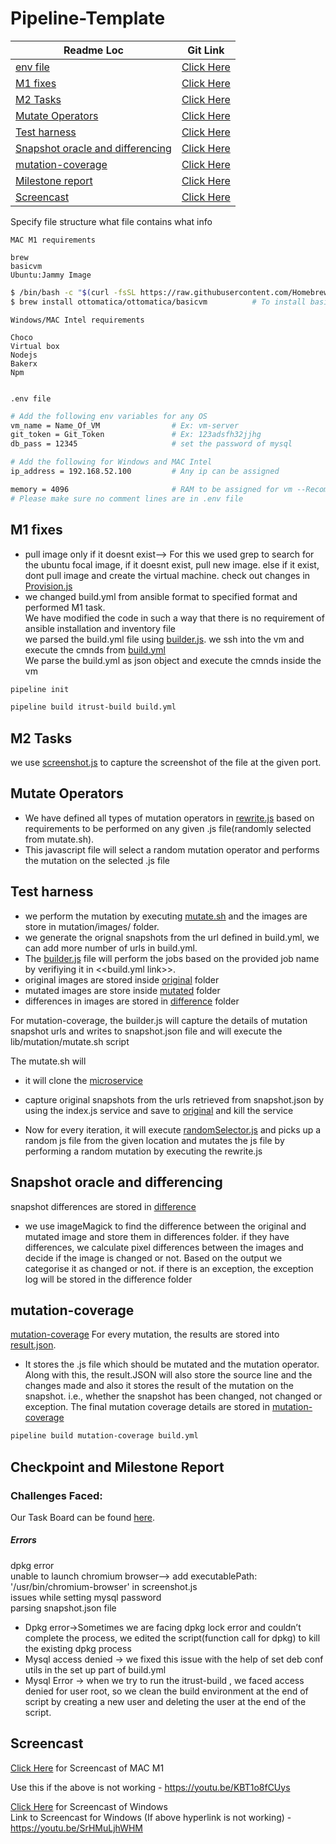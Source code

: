 # Pipeline-Template
| Readme Loc | Git Link |
| ----- | ----- |
| [env file](#env_file) |[Click Here](#env_file) |
| [M1 fixes](#m1_tag) | [Click Here](/lib/build.yml) |
| [M2 Tasks ](#m2_tag) | [Click Here](/lib/build.yml) |
| [Mutate Operators](#mutate_tag) | [Click Here](/mutation/rewrite.js) |
| [Test harness](#harness_tag) | [Click Here](/mutation/mutate.sh) |
| [Snapshot oracle and differencing](#diff_tag) | [Click Here](/mutation/mutate.sh) |
| [mutation-coverage](#mutatecoverage_tag) | [Click Here](/mutation/mutationcoverage.txt) |
| [ Milestone report ](#milestone_tag) | [Click Here](#milestone_tag) |
| [Screencast ](#screencast_tag) | [Click Here](#screencast_tag)

Specify file structure what file contains what info



```MAC M1 requirements```
```text
brew
basicvm
Ubuntu:Jammy Image
```
``` bash
$ /bin/bash -c "$(curl -fsSL https://raw.githubusercontent.com/Homebrew/install/HEAD/install.sh)" # To install brew
$ brew install ottomatica/ottomatica/basicvm          # To install basicvm


```
```Windows/MAC Intel requirements```
```text
Choco
Virtual box
Nodejs
Bakerx
Npm


```
<a name = "env_file"></a>

```.env file```
```bash
# Add the following env variables for any OS
vm_name = Name_Of_VM                # Ex: vm-server
git_token = Git_Token               # Ex: 123adsfh32jjhg
db_pass = 12345                     # set the password of mysql 

# Add the following for Windows and MAC Intel
ip_address = 192.168.52.100         # Any ip can be assigned

memory = 4096                       # RAM to be assigned for vm --Recommended to use atleast 4GB
# Please make sure no comment lines are in .env file
```
<a name = "m1_tag"></a>
## M1 fixes
 * pull image only if it doesnt exist--> For this we used grep to search for the ubuntu focal image, if it doesnt exist, pull new image. else if it exist, dont pull image and create the virtual machine. check out changes in [Provision.js](/lib/provision.js)
* we changed build.yml from ansible format to specified format and performed M1 task.</br>
 	We have modified the code in such a way that there is no requirement of ansible installation and inventory file</br>
	we parsed the build.yml file using [builder.js](/lib/builder.js). we ssh into the vm and execute the cmnds from [build.yml](/lib/build.yml) </br>
	We parse the build.yml as json object and execute the cmnds inside the vm

```bash
pipeline init
```
```bash
pipeline build itrust-build build.yml
```
<a name = "m2_tag"></a>

## M2 Tasks
we use [screenshot.js](/mutation/screenshot.js) to capture the screenshot of the file at the given port.
<a name = "mutate_tag"></a>
## Mutate Operators
*   We have defined all types of mutation operators in [rewrite.js](/mutation/rewrite.js) based on requirements  to be performed on any given .js file(randomly selected from mutate.sh).
*   This javascript file will select a random mutation operator and performs the mutation on the selected .js file

<a name = "harness_tag"></a>

## Test harness

*   we perform the mutation  by executing [mutate.sh](/mutation/mutate.sh) and the  images are store in mutation/images/ folder.
*	we generate the orignal snapshots from the url defined in build.yml, we can add more number of urls in build.yml.
*	The [builder.js](/lib/builder.js) file will perform the jobs based on the provided job name by verifiying it in <<build.yml link>>.
* original images are stored inside [original](/mutation/Images/original/) folder
* mutated images are store inside [mutated](/mutation/Images/mutated/) folder
*   differences in images are stored in [difference](/mutation/Images/difference/) folder

 For mutation-coverage, the builder.js  will capture the details of mutation snapshot urls and  writes to snapshot.json file and will execute the lib/mutation/mutate.sh script

The mutate.sh will</br>
		
*   it will clone the [microservice](https://github.com/chrisparnin/checkbox.io-micro-preview) 

*   capture original snapshots from the urls retrieved from snapshot.json by using the index.js service and save to  [original](/mutation/Images/original/) and kill the service
*   Now for every iteration, it will execute [randomSelector.js](/mutation/randomSelector.js) and picks up a random js file from the given location and mutates the js file by performing a random mutation  by executing the rewrite.js

<a name = "diff_tag"></a>

## Snapshot oracle and differencing
snapshot differences are stored in [difference](/mutation/Images/difference/) 
*   we use imageMagick to find the difference between the original and mutated image and store them in differences folder.
if they have differences, we calculate pixel differences between the images and decide if the image is changed or not. Based on the output we categorise it as changed or not.
if there is an exception, the exception log will be stored in the difference folder

<a name = "mutatecoverage_tag"></a>

## mutation-coverage
[mutation-coverage](/mutation/mutationCoverage.txt)
For every mutation, the results are stored into [result.json](/mutation/result.json).
*  It stores the .js file which should be mutated and the mutation operator. Along with this, the result.JSON will also store the source line and the changes made and also it stores the result of the mutation on the snapshot. i.e., whether the snapshot has been changed, not changed or exception.
The final mutation coverage details are stored in [mutation-coverage](/mutation/mutationCoverage.txt)

```bash
pipeline build mutation-coverage build.yml
```





<a name = "milestone_tag"></a>

## Checkpoint and Milestone Report

### Challenges Faced:

Our Task Board can be found [here](https://github.ncsu.edu/CSC-DevOps-S22/DEVOPS-14/projects/1).

##### Errors
dpkg error</br>
unable to launch chromium browser--> add executablePath: '/usr/bin/chromium-browser' in screenshot.js  </br>
issues while setting mysql password </br>
parsing snapshot.json file </br>
*   Dpkg error->Sometimes we are facing dpkg lock error and  couldn’t complete the process, we edited the script(function call for dpkg) to kill the existing dpkg process </br>
*   Mysql access denied -> we fixed this issue with the help of set deb conf utils in the set up part of build.yml
*   Mysql Error -> when we try to run the itrust-build , we faced access denied for user root, so we clean the build environment at the end of script by creating a new user and deleting the user at the end of the script.


<a name = "screencast_tag"></a>
## Screencast 
[Click Here](https://youtu.be/KBT1o8fCUys) for Screencast of MAC M1

Use this if the above is not working - https://youtu.be/KBT1o8fCUys

[Click Here](https://youtu.be/SrHMuLjhWHM) for Screencast of Windows
<br>
Link to Screencast for Windows (If above hyperlink is not working) - https://youtu.be/SrHMuLjhWHM
